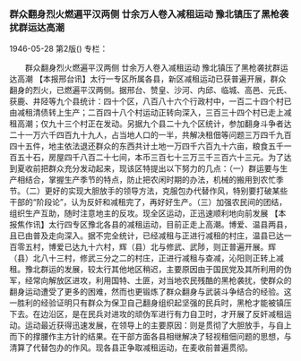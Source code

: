 ### 群众翻身烈火燃遍平汉两侧  廿余万人卷入减租运动  豫北镇压了黑枪袭扰群运达高潮

1946-05-28
第2版()
专栏：

　　群众翻身烈火燃遍平汉两侧
    廿余万人卷入减租运动 
    豫北镇压了黑枪袭扰群运达高潮
    【本报邢台讯】太行一专区所属各县，新区减租运动已获普遍开展，群众翻身的烈火，已燃遍平汉两侧。据邢台、赞皇、沙河、内邱、临城、高邑、元氏、获鹿、井陉等九个县统计：四十个区，八百八十六个行政村中，一百二十四个村已由减租清债转上生产；二百四十八个村运动正转向深入，三百三十四个村已走上减租高潮；仅九十三个村正在发动。另据九个县二十九个区统计，参加翻身斗争者达二十一万六千四百九十九人，占当地人口的一半，共解决租佃等问题三万四千九百四十五件，地主依法退还群众的东西共计土地一万四千六百九十六亩，粮食五千一百五十石，房屋四千八百二十七间，本币三百七十三万三千三百六十三元。为了达到夏收前把群众充分发动起来，现该区特提出以下努力的几点：（一）群运要与生产相结合，掌握生产季节的特点，防止把农闲时期的办法，机械的搬用到农忙季节。（二）更好的实现大胆放手的领导方法，克服包办代替作风，特别要打破某些干部的“阶段论”，认为反奸和减租完了，再好好生产。（三）加强农民间的团结，组织生产互助，随时注意地主的反攻。现全区运动，正迅速顺利地向前发展
    【本报焦作讯】太行四专区豫北各县的减租运动，目前正走上高潮。博爱、温县两县，且已由普及走向深入。据不完全统计，已经减租与正进行减租的村庄，温县已达一百零五村，博爱已达九十六村，辉（县）北与修武、武陟，则正普遍开展。辉（县）北八十三村，修武三分之二的村庄，正进行减租与查减，沁阳则正转上减租。豫北群运的发展，较太行其他地区稍迟，主要原因由于国民党及其所利用的伪军，经常向解放区进攻，利用国特、土匪，对当地农民残酷的黑枪袭扰，使群众的翻身运动遭受了更多的困难，然而也更锻炼了群众翻身与武装斗争结合的经验。这一胜利的经验证明只有群众为保卫自己翻身组织起坚强的民兵时，黑枪才能被镇压下去。在边沿区，是在民兵对进攻的顽伪军进行有力自卫时，才开展了反奸减租运动。运动最近获得迅速发展，在领导上的主要原因：则是贯彻了大胆放手，与自上而下的撑腰作主方针的结果。在干部方面各县相继解决了轻视租佃问题的思想，与清算了代替包办的作风。现各县正争取减租运动，在麦收前普遍贯彻。

